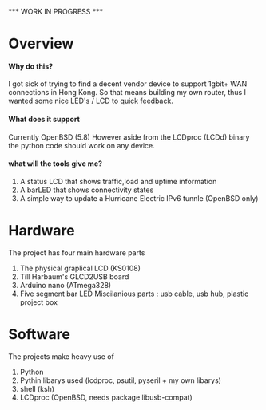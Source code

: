 *** WORK IN PROGRESS ***

# Overview
#### Why do this?  
I got sick of trying to find a decent vendor device to support 1gbit+ WAN connections in Hong Kong.
So that means building my own router, thus I wanted some nice LED's / LCD to quick feedback.
#### What does it support
Currently OpenBSD (5.8) However aside from the LCDproc (LCDd) binary the python code should work on any device.
#### what will the tools give me?
1. A status LCD that shows traffic,load and uptime information
2. A barLED that shows connectivity states
3. A simple way to update a Hurricane Electric IPv6 tunnle (OpenBSD only)

# Hardware
The project has four main hardware parts
1. The physical graplical LCD (KS0108)
2. Till Harbaum's GLCD2USB board
3. Arduino nano (ATmega328)
4. Five segment bar LED
Miscilanious parts : usb cable, usb hub, plastic project box

# Software
The projects make heavy use of 
1. Python
2. Pythin libarys used (lcdproc, psutil, pyseril + my own libarys) 
2. shell (ksh)
3. LCDproc (OpenBSD, needs package libusb-compat)

